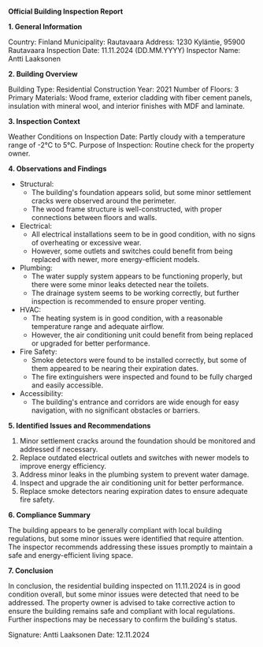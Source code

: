 **Official Building Inspection Report**

**1. General Information**

Country: Finland
Municipality: Rautavaara
Address: 1230 Kyläntie, 95900 Rautavaara
Inspection Date: 11.11.2024 (DD.MM.YYYY)
Inspector Name: Antti Laaksonen

**2. Building Overview**

Building Type: Residential
Construction Year: 2021
Number of Floors: 3
Primary Materials: Wood frame, exterior cladding with fiber cement panels, insulation with mineral wool, and interior finishes with MDF and laminate.

**3. Inspection Context**

Weather Conditions on Inspection Date: Partly cloudy with a temperature range of -2°C to 5°C.
Purpose of Inspection: Routine check for the property owner.

**4. Observations and Findings**

* Structural:
	+ The building's foundation appears solid, but some minor settlement cracks were observed around the perimeter.
	+ The wood frame structure is well-constructed, with proper connections between floors and walls.
* Electrical:
	+ All electrical installations seem to be in good condition, with no signs of overheating or excessive wear.
	+ However, some outlets and switches could benefit from being replaced with newer, more energy-efficient models.
* Plumbing:
	+ The water supply system appears to be functioning properly, but there were some minor leaks detected near the toilets.
	+ The drainage system seems to be working correctly, but further inspection is recommended to ensure proper venting.
* HVAC:
	+ The heating system is in good condition, with a reasonable temperature range and adequate airflow.
	+ However, the air conditioning unit could benefit from being replaced or upgraded for better performance.
* Fire Safety:
	+ Smoke detectors were found to be installed correctly, but some of them appeared to be nearing their expiration dates.
	+ The fire extinguishers were inspected and found to be fully charged and easily accessible.
* Accessibility:
	+ The building's entrance and corridors are wide enough for easy navigation, with no significant obstacles or barriers.

**5. Identified Issues and Recommendations**

1. Minor settlement cracks around the foundation should be monitored and addressed if necessary.
2. Replace outdated electrical outlets and switches with newer models to improve energy efficiency.
3. Address minor leaks in the plumbing system to prevent water damage.
4. Inspect and upgrade the air conditioning unit for better performance.
5. Replace smoke detectors nearing expiration dates to ensure adequate fire safety.

**6. Compliance Summary**

The building appears to be generally compliant with local building regulations, but some minor issues were identified that require attention. The inspector recommends addressing these issues promptly to maintain a safe and energy-efficient living space.

**7. Conclusion**

In conclusion, the residential building inspected on 11.11.2024 is in good condition overall, but some minor issues were detected that need to be addressed. The property owner is advised to take corrective action to ensure the building remains safe and compliant with local regulations. Further inspections may be necessary to confirm the building's status.

Signature: Antti Laaksonen
Date: 12.11.2024